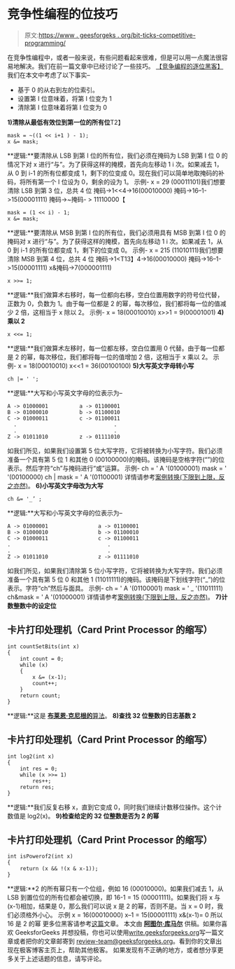 # 竞争性编程的位技巧

> 原文:[https://www . geesforgeks . org/bit-ticks-competitive-programming/](https://www.geeksforgeeks.org/bit-tricks-competitive-programming/)

在竞争性编程中，或者一般来说，有些问题看起来很难，但是可以用一点魔法很容易地解决。我们在前一篇文章中已经讨论了一些技巧。
[【竞争编程的逐位黑客】](https://www.geeksforgeeks.org/bitwise-hacks-for-competitive-programming/)
我们在本文中考虑了以下事实–

*   基于 0 的从右到左的位索引。
*   设置第 I 位意味着，将第 I 位变为 1
*   清除第 I 位意味着将第 I 位变为 0

**1)清除从最低有效位到第一位的所有位**T2】

```
mask = ~((1 << i+1 ) - 1);
x &= mask;
```

**逻辑:**要清除从 LSB 到第 I 位的所有位，我们必须在掩码为 LSB 到第 I 位 0 的情况下对 x 进行“与”。为了获得这样的掩模，首先向左移动 1 i 次。如果减去 1，从 0 到 i-1 的所有位都变成 1，剩下的位变成 0。现在我们可以简单地取掩码的补码，将所有第一个 I 位设为 0，剩余的设为 1。
示例-
x = 29 (00011101)我们想要清除 LSB 到第 3 位，总共 4 位
掩码->1<<4->16(00010000)
掩码->16–1->15(00001111)
掩码->~掩码- > 11110000【

```
mask = (1 << i) - 1;
x &= mask;
```

**逻辑:**要清除从 MSB 到第 I 位的所有位，我们必须用具有 MSB 到第 I 位 0 的掩码对 x 进行“与”。为了获得这样的掩模，首先向左移动 1 i 次。如果减去 1，从 0 到 i-1 的所有位都变成 1，剩下的位变成 0。
示例-
x = 215 (11010111)我们想要清除 MSB 到第 4 位，总共 4 位
掩码->1<T13】4->16(00010000)
掩码->16–1->15(00001111)
x&掩码->7(000001111)

```
x >>= 1;
```

**逻辑:**我们做算术右移时，每一位都向右移，空白位置用数字的符号位代替，正数为 0，负数为 1。由于每一位都是 2 的幂，每次移位，我们都将每一位的值减少 2 倍，这相当于 x 除以 2。
示例-
x = 18(00010010)
x>>1 = 9(00001001)
**4)乘以 2**

```
x <<= 1;
```

**逻辑:**我们做算术左移时，每一位都左移，空白位置用 0 代替。由于每一位都是 2 的幂，每次移位，我们都将每一位的值增加 2 倍，这相当于 x 乘以 2。
示例-
x = 18(00010010)
x<<1 = 36(00100100)
**5)大写英文字母转小写**

```
ch |= ' ';
```

**逻辑:**大写和小写英文字母的位表示为–

```
A -> 01000001          a -> 01100001
B -> 01000010          b -> 01100010
C -> 01000011          c -> 01100011
  .                               .
  .                               .
Z -> 01011010          z -> 01111010
```

如我们所见，如果我们设置第 5 位大写字符，它将被转换为小写字符。我们必须准备一个具有第 5 位 1 和其他 0 (00100000)的掩码。该掩码是空格字符(“”)的位表示。然后字符“ch”与掩码进行“或”运算。
示例-
ch = ' A '(01000001)
mask = ' '(00100000)
ch | mask = ' A '(01100001)
详情请参考[案例转换(下限到上限，反之亦然)](https://www.geeksforgeeks.org/case-conversion-lower-upper-vice-versa-string-using-bitwise-operators-cc/)。
**6)小写英文字母改为大写**

```
ch &= '_’ ;
```

**逻辑:**大写和小写英文字母的位表示为–

```
A -> 01000001                a -> 01100001
B -> 01000010                b -> 01100010
C -> 01000011                c -> 01100011
.                               .
.                               .
Z -> 01011010                z -> 01111010
```

如我们所见，如果我们清除第 5 位小写字符，它将被转换为大写字符。我们必须准备一个具有第 5 位 0 和其他 1 (11011111)的掩码。该掩码是下划线字符(“_”)的位表示。字符“ch”然后与面具。
示例-
ch = ' A '(01100001)
mask = ' _ '(11011111)
ch&mask = ' A '(01000001)
详情请参考[案例转换(下限到上限，反之亦然)](https://www.geeksforgeeks.org/case-conversion-lower-upper-vice-versa-string-using-bitwise-operators-cc/)。
**7)计数整数中的设定位**

## 卡片打印处理机（Card Print Processor 的缩写）

```
int countSetBits(int x)
{
    int count = 0;
    while (x)
    {
        x &= (x-1);
        count++;
    }
    return count;
}
```

**逻辑:**这是 [**布莱恩·克尼根的**算法](https://www.geeksforgeeks.org/count-set-bits-in-an-integer/)。
**8)查找 32 位整数的日志基数 2**

## 卡片打印处理机（Card Print Processor 的缩写）

```
int log2(int x)
{
    int res = 0;
    while (x >>= 1)
        res++;
    return res;
}
```

**逻辑:**我们反复右移 x，直到它变成 0，同时我们继续计数移位操作。这个计数值是 log2(x)。
**9)检查给定的 32 位整数是否为 2 的幂**

## 卡片打印处理机（Card Print Processor 的缩写）

```
int isPowerof2(int x)
{
    return (x && !(x & x-1));
}
```

**逻辑:**2 的所有幂只有一个位组，例如 16 (00010000)。如果我们减去 1，从 LSB 到置位位的所有位都会被切换，即 16-1 = 15 (00001111)。如果我们将 x 与(x-1)相加，结果是 0，那么我们可以说 x 是 2 的幂，否则不是。当 x = 0 时，我们必须格外小心。
示例
x = 16(00010000)
x–1 = 15(00001111)
x&(x-1)= 0
所以 16 是 2 的幂
更多位黑客请参考[这篇](https://www.geeksforgeeks.org/bitwise-hacks-for-competitive-programming/)文章。
本文由 [**阿图尔·库马尔**](https://www.facebook.com/atul.kr.007) 供稿。如果你喜欢 GeeksforGeeks 并想投稿，你也可以使用[write.geeksforgeeks.org](https://write.geeksforgeeks.org)写一篇文章或者把你的文章邮寄到 review-team@geeksforgeeks.org。看到你的文章出现在极客博客主页上，帮助其他极客。
如果发现有不正确的地方，或者想分享更多关于上述话题的信息，请写评论。